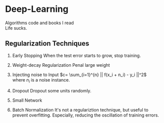 # Deep-Learning
Algorithms code and books I read \
Life sucks. 

## Regularization Techniques
1. Early Stopping
When the test error starts to grow, stop training. 

2. Weight-decay Regularization
Penal large weight

3. Injecting noise to Input
$c= \sum_{i=1}^{n} || f(x_i + n_i) - y_i ||^2$
where $n_i$ is a noise instance.

4. Dropout
Dropout some units randomly.

5. Small Network

6. Batch Normalization
It's not a regulariztion technique, but useful to prevent overfitting. Especially, reducing the oscillation of training errors.
